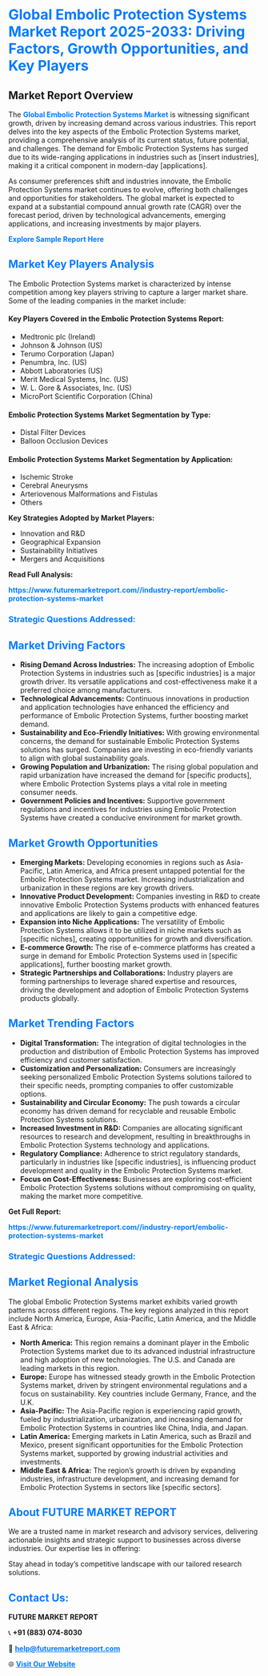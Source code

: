 <h1 style="color: #007BFF;">Global Embolic Protection Systems Market Report 2025-2033: Driving Factors, Growth Opportunities, and Key Players</h1>

<section id="overview">
<h2>Market Report Overview</h2>
<p>The <a href="https://www.futuremarketreport.com//industry-report/embolic-protection-systems-market" style="color: #007BFF; text-decoration: none;"><strong>Global Embolic Protection Systems Market</strong></a> is witnessing significant growth, driven by increasing demand across various industries. This report delves into the key aspects of the Embolic Protection Systems market, providing a comprehensive analysis of its current status, future potential, and challenges. The demand for Embolic Protection Systems has surged due to its wide-ranging applications in industries such as [insert industries], making it a critical component in modern-day [applications].</p>
<p>As consumer preferences shift and industries innovate, the Embolic Protection Systems market continues to evolve, offering both challenges and opportunities for stakeholders. The global market is expected to expand at a substantial compound annual growth rate (CAGR) over the forecast period, driven by technological advancements, emerging applications, and increasing investments by major players.</p>
</section>

<section id="overview">
<p><a href="https://www.futuremarketreport.com//request-sample/reportId=54529" style="color: #007BFF; text-decoration: none;"><strong>Explore Sample Report Here</strong></a></p>
</section>

<section id="key-players">
<h2 style="color: #007BFF;">Market Key Players Analysis</h2>
<p>The Embolic Protection Systems market is characterized by intense competition among key players striving to capture a larger market share. Some of the leading companies in the market include:</p>
<h4>Key Players Covered in the Embolic Protection Systems Report:</h4>
<ul><li>Medtronic plc (Ireland)</li><li>Johnson &amp; Johnson (US)</li><li>Terumo Corporation (Japan)</li><li>Penumbra, Inc. (US)</li><li>Abbott Laboratories (US)</li><li>Merit Medical Systems, Inc. (US)</li><li>W. L. Gore &amp; Associates, Inc. (US)</li><li>MicroPort Scientific Corporation (China)</li></ul>
<h4>Embolic Protection Systems Market Segmentation by Type:</h4>
<ul><li>Distal Filter Devices</li><li>Balloon Occlusion Devices</li></ul>

<h4>Embolic Protection Systems Market Segmentation by Application:</h4>
<ul><li>Ischemic Stroke</li><li>Cerebral Aneurysms</li><li>Arteriovenous Malformations and Fistulas</li><li>Others</li></ul>
<p><strong>Key Strategies Adopted by Market Players:</strong></p>
<ul>
<li>Innovation and R&D</li>
<li>Geographical Expansion</li>
<li>Sustainability Initiatives</li>
<li>Mergers and Acquisitions</li>
</ul>
</section>

<section>
<p><strong>Read Full Analysis: </strong></p><a href="https://www.futuremarketreport.com//industry-report/embolic-protection-systems-market" style="color: #007BFF; text-decoration: none;"><strong>https://www.futuremarketreport.com//industry-report/embolic-protection-systems-market</strong></a>
<h3 style="color: #007BFF;">Strategic Questions Addressed:</h3>
</section>

<section id="driving-factors">
<h2 style="color: #007BFF;">Market Driving Factors</h2>
<ul>
<li><strong>Rising Demand Across Industries:</strong> The increasing adoption of Embolic Protection Systems in industries such as [specific industries] is a major growth driver. Its versatile applications and cost-effectiveness make it a preferred choice among manufacturers.</li>
<li><strong>Technological Advancements:</strong> Continuous innovations in production and application technologies have enhanced the efficiency and performance of Embolic Protection Systems, further boosting market demand.</li>
<li><strong>Sustainability and Eco-Friendly Initiatives:</strong> With growing environmental concerns, the demand for sustainable Embolic Protection Systems solutions has surged. Companies are investing in eco-friendly variants to align with global sustainability goals.</li>
<li><strong>Growing Population and Urbanization:</strong> The rising global population and rapid urbanization have increased the demand for [specific products], where Embolic Protection Systems plays a vital role in meeting consumer needs.</li>
<li><strong>Government Policies and Incentives:</strong> Supportive government regulations and incentives for industries using Embolic Protection Systems have created a conducive environment for market growth.</li>
</ul>
</section>

<section id="growth-opportunities">
<h2 style="color: #007BFF;">Market Growth Opportunities</h2>
<ul>
<li><strong>Emerging Markets:</strong> Developing economies in regions such as Asia-Pacific, Latin America, and Africa present untapped potential for the Embolic Protection Systems market. Increasing industrialization and urbanization in these regions are key growth drivers.</li>
<li><strong>Innovative Product Development:</strong> Companies investing in R&D to create innovative Embolic Protection Systems products with enhanced features and applications are likely to gain a competitive edge.</li>
<li><strong>Expansion into Niche Applications:</strong> The versatility of Embolic Protection Systems allows it to be utilized in niche markets such as [specific niches], creating opportunities for growth and diversification.</li>
<li><strong>E-commerce Growth:</strong> The rise of e-commerce platforms has created a surge in demand for Embolic Protection Systems used in [specific applications], further boosting market growth.</li>
<li><strong>Strategic Partnerships and Collaborations:</strong> Industry players are forming partnerships to leverage shared expertise and resources, driving the development and adoption of Embolic Protection Systems products globally.</li>
</ul>
</section>

<section id="trending-factors">
<h2 style="color: #007BFF;">Market Trending Factors</h2>
<ul>
<li><strong>Digital Transformation:</strong> The integration of digital technologies in the production and distribution of Embolic Protection Systems has improved efficiency and customer satisfaction.</li>
<li><strong>Customization and Personalization:</strong> Consumers are increasingly seeking personalized Embolic Protection Systems solutions tailored to their specific needs, prompting companies to offer customizable options.</li>
<li><strong>Sustainability and Circular Economy:</strong> The push towards a circular economy has driven demand for recyclable and reusable Embolic Protection Systems solutions.</li>
<li><strong>Increased Investment in R&D:</strong> Companies are allocating significant resources to research and development, resulting in breakthroughs in Embolic Protection Systems technology and applications.</li>
<li><strong>Regulatory Compliance:</strong> Adherence to strict regulatory standards, particularly in industries like [specific industries], is influencing product development and quality in the Embolic Protection Systems market.</li>
<li><strong>Focus on Cost-Effectiveness:</strong> Businesses are exploring cost-efficient Embolic Protection Systems solutions without compromising on quality, making the market more competitive.</li>
</ul>
</section>

<section>
<p><strong>Get Full Report: </strong></p><a href="https://www.futuremarketreport.com//industry-report/embolic-protection-systems-market" style="color: #007BFF; text-decoration: none;"><strong>https://www.futuremarketreport.com//industry-report/embolic-protection-systems-market</strong></a>
<h3 style="color: #007BFF;">Strategic Questions Addressed:</h3>
</section>


<section id="regional-analysis">
<h2 style="color: #007BFF;">Market Regional Analysis</h2>
<p>The global Embolic Protection Systems market exhibits varied growth patterns across different regions. The key regions analyzed in this report include North America, Europe, Asia-Pacific, Latin America, and the Middle East & Africa:</p>
<ul>
<li><strong>North America:</strong> This region remains a dominant player in the Embolic Protection Systems market due to its advanced industrial infrastructure and high adoption of new technologies. The U.S. and Canada are leading markets in this region.</li>
<li><strong>Europe:</strong> Europe has witnessed steady growth in the Embolic Protection Systems market, driven by stringent environmental regulations and a focus on sustainability. Key countries include Germany, France, and the U.K.</li>
<li><strong>Asia-Pacific:</strong> The Asia-Pacific region is experiencing rapid growth, fueled by industrialization, urbanization, and increasing demand for Embolic Protection Systems in countries like China, India, and Japan.</li>
<li><strong>Latin America:</strong> Emerging markets in Latin America, such as Brazil and Mexico, present significant opportunities for the Embolic Protection Systems market, supported by growing industrial activities and investments.</li>
<li><strong>Middle East & Africa:</strong> The region’s growth is driven by expanding industries, infrastructure development, and increasing demand for Embolic Protection Systems in sectors like [specific sectors].</li>
</ul>
</section>

<footer>
<h2 style="color: #007BFF;">About FUTURE MARKET REPORT</h2>
<p>We are a trusted name in market research and advisory services, delivering actionable insights and strategic support to businesses across diverse industries. Our expertise lies in offering:</p>

<p>Stay ahead in today’s competitive landscape with our tailored research solutions.</p>

<h2 style="color: #007BFF;">Contact Us:</h2>
<p><strong>FUTURE MARKET REPORT</strong></p>
<p>📞 <strong>+91 (883) 074-8030</strong></p>
<p>📧 <strong><a href="mailto:help@futuremarketreport.com" style="color: #007BFF;">help@futuremarketreport.com</a></strong></p>
<p>🌐 <strong><a href="https://www.futuremarketreport.com/" style="color: #007BFF;">Visit Our Website</a></strong></p>
</footer>